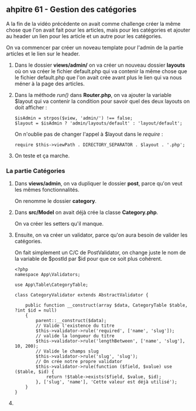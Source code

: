 ## ahpitre 61 - Gestion des catégories

A la fin de la vidéo précédente on avait comme challenge créer la même chose que l'on avait fait pour les articles, mais pour les catégories et ajouter au header un lien pour les article et un autre pour les catégories.

On va commencer par créer un noveau template pour l'admin de la partie articles et le lien sur le header.

1. Dans le dossier **views/admin/** on va créer un nouveau dossier **layouts** où on va créer le fichier default.php qui va contenir la même chose que le fichier default.php que l'on avait crée avant plus le lien qui va nous méner à la page des articles.

2. Dans la méthode *run()* dans **Router.php**, on va ajouter la variable $layout qui va contenir la condition pour savoir quel des deux layouts on doit afficher :

    ```
    $isAdmin = strpos($view, 'admin/') !== false;
    $layout = $isAdmin ? 'admin/layouts/default' : 'layout/default';
    ```

    On n'oublie pas de changer l'appel à $layout dans le *require* :

    ```
    require $this->viewPath . DIRECTORY_SEPARATOR . $layout . '.php';
    ```

3. On teste et ça marche.

### La partie Catégories

1. Dans **views/admin**, on va dupliquer le dossier **post**, parce qu'on veut les mêmes fonctionnalités.

    On renomme le dossier **category**.

2. Dans **src/Model** on avait déjà crée la classe **Category.php**.

    On va créer les setters qu'il manque.

3. Ensuite, on va créer un validator, parce qu'on aura besoin de valider les catégories.

    On fait simplement un C/C de PostValidator, on change juste le nom de la variable de $postId par $id pour que ce soit plus cohérent.

    ```
    <?php
    namespace App\Validators;

    use App\Table\CategoryTable;

    class CategoryValidator extends AbstractValidator {

        public function __construct(array $data, CategoryTable $table, ?int $id = null)
        {
            parent::__construct($data);
            // Valide l'existence du titre
            $this->validator->rule('required', ['name', 'slug']);
            // valide la longueur du titre
            $this->validator->rule('lengthBetween', ['name', 'slug'], 10, 200);
            // Valide le champs slug
            $this->validator->rule('slug', 'slug');
            // On crée notre propre validator
            $this->validator->rule(function ($field, $value) use ($table, $id) {
                return !$table->exists($field, $value, $id);
            }, ['slug', 'name'], 'Cette valeur est déjà utilisé'); 
        }
    }
    ```

4. 


